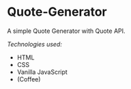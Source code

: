 # Quote-Generator

A simple Quote Generator with Quote API.

*Technologies used:*
- HTML
- CSS
- Vanilla JavaScript
- (Coffee)
